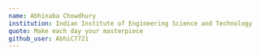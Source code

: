 ```yaml
---
name: Abhinaba Chowdhury
institution: Indian Institute of Engineering Science and Technology
quote: Make each day your masterpiece
github_user: AbhiC7721
---
```

